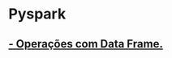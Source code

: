 # Pyspark

##  <a href="https://colab.research.google.com/drive/11WLnpFjSitPnuZhRT06sHQus838U5opO?usp=sharing"> - Operações com Data Frame.</a>
  
